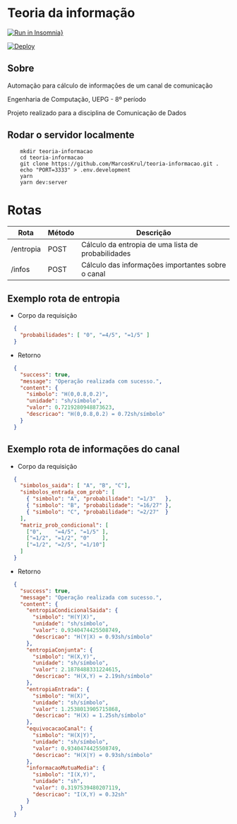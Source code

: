 # Teoria da informação

[![Run in Insomnia}](https://insomnia.rest/images/run.svg)](https://insomnia.rest/run/?label=https%3A%2F%2Fteoria-informacao.herokuapp.com&uri=https%3A%2F%2Fgithub.com%2FMarcosKrul%2Fteoria-informacao%2Fblob%2Fmaster%2Fdocs%2FInsomnia.json)

[![Deploy](https://www.herokucdn.com/deploy/button.svg)](https://teoria-informacao.herokuapp.com)

## Sobre

Automação para cálculo de informações de um canal de comunicação

Engenharia de Computação, UEPG - 8º período

Projeto realizado para a disciplina de Comunicação de Dados

## Rodar o servidor localmente

```
    mkdir teoria-informacao
    cd teoria-informacao
    git clone https://github.com/MarcosKrul/teoria-informacao.git .
    echo "PORT=3333" > .env.development
    yarn
    yarn dev:server
```

# Rotas

| Rota      | Método | Descrição                              |
|---        |---     |---                                |
| /entropia | POST   | Cálculo da entropia de uma lista de probabilidades       |
| /infos    | POST   | Cálculo das informações importantes sobre o canal       |

## Exemplo rota de entropia

* Corpo da requisição

```json
  {
    "probabilidades": [ "0", "=4/5", "=1/5" ]
  }
```

* Retorno

```json
  {
    "success": true,
    "message": "Operação realizada com sucesso.",
    "content": {
      "simbolo": "H(0,0.8,0.2)",
      "unidade": "sh/símbolo",
      "valor": 0.7219280948873623,
      "descricao": "H(0,0.8,0.2) = 0.72sh/símbolo"
    }
  }
```

## Exemplo rota de informações do canal

* Corpo da requisição

```json
  {
    "simbolos_saida": [ "A", "B", "C"],
    "simbolos_entrada_com_prob": [
      { "simbolo": "A", "probabilidade": "=1/3"   },
      { "simbolo": "B", "probabilidade": "=16/27" },
      { "simbolo": "C", "probabilidade": "=2/27"  }
    ],
    "matriz_prob_condicional": [
      ["0",    "=4/5", "=1/5" ],
      ["=1/2", "=1/2", "0"    ],
      ["=1/2", "=2/5", "=1/10"]
    ]
  }
```

* Retorno

```json
  {
    "success": true,
    "message": "Operação realizada com sucesso.",
    "content": {
      "entropiaCondicionalSaida": {
        "simbolo": "H(Y|X)",
        "unidade": "sh/símbolo",
        "valor": 0.9340474425508749,
        "descricao": "H(Y|X) = 0.93sh/símbolo"
      },
      "entropiaConjunta": {
        "simbolo": "H(X,Y)",
        "unidade": "sh/símbolo",
        "valor": 2.1878488331224615,
        "descricao": "H(X,Y) = 2.19sh/símbolo"
      },
      "entropiaEntrada": {
        "simbolo": "H(X)",
        "unidade": "sh/símbolo",
        "valor": 1.2538013905715868,
        "descricao": "H(X) = 1.25sh/símbolo"
      },
      "equivocacaoCanal": {
        "simbolo": "H(X|Y)",
        "unidade": "sh/símbolo",
        "valor": 0.9340474425508749,
        "descricao": "H(X|Y) = 0.93sh/símbolo"
      },
      "informacaoMutuaMedia": {
        "simbolo": "I(X,Y)",
        "unidade": "sh",
        "valor": 0.3197539480207119,
        "descricao": "I(X,Y) = 0.32sh"
      }
    }
  }
```
